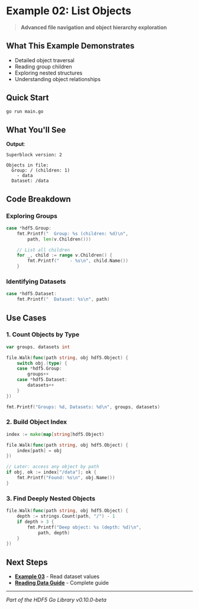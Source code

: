 # Example 02: List Objects

> **Advanced file navigation and object hierarchy exploration**

## What This Example Demonstrates

- Detailed object traversal
- Reading group children
- Exploring nested structures
- Understanding object relationships

## Quick Start

```bash
go run main.go
```

## What You'll See

**Output**:
```
Superblock version: 2

Objects in file:
  Group: / (children: 1)
    - data
  Dataset: /data
```

## Code Breakdown

### Exploring Groups

```go
case *hdf5.Group:
    fmt.Printf("  Group: %s (children: %d)\n",
        path, len(v.Children()))

    // List all children
    for _, child := range v.Children() {
        fmt.Printf("    - %s\n", child.Name())
    }
```

### Identifying Datasets

```go
case *hdf5.Dataset:
    fmt.Printf("  Dataset: %s\n", path)
```

## Use Cases

### 1. Count Objects by Type

```go
var groups, datasets int

file.Walk(func(path string, obj hdf5.Object) {
    switch obj.(type) {
    case *hdf5.Group:
        groups++
    case *hdf5.Dataset:
        datasets++
    }
})

fmt.Printf("Groups: %d, Datasets: %d\n", groups, datasets)
```

### 2. Build Object Index

```go
index := make(map[string]hdf5.Object)

file.Walk(func(path string, obj hdf5.Object) {
    index[path] = obj
})

// Later: access any object by path
if obj, ok := index["/data"]; ok {
    fmt.Printf("Found: %s\n", obj.Name())
}
```

### 3. Find Deeply Nested Objects

```go
file.Walk(func(path string, obj hdf5.Object) {
    depth := strings.Count(path, "/") - 1
    if depth > 3 {
        fmt.Printf("Deep object: %s (depth: %d)\n",
            path, depth)
    }
})
```

## Next Steps

- **[Example 03](../03-read-dataset/)** - Read dataset values
- **[Reading Data Guide](../../docs/guides/READING_DATA.md)** - Complete guide

---

*Part of the HDF5 Go Library v0.10.0-beta*
